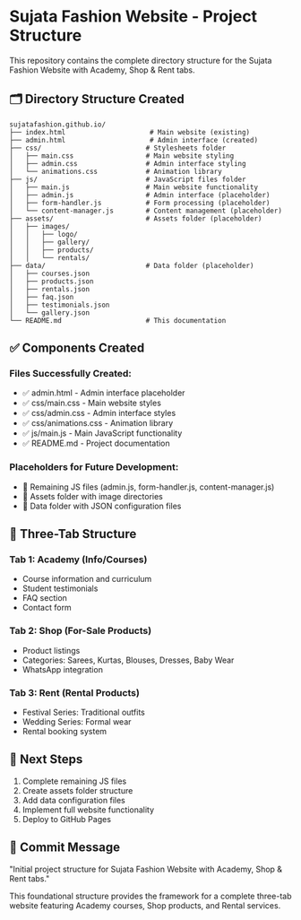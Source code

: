 # Sujata Fashion Website - Project Structure

This repository contains the complete directory structure for the Sujata Fashion Website with Academy, Shop & Rent tabs.

## 🗂️ Directory Structure Created

```
sujatafashion.github.io/
├── index.html                     # Main website (existing)
├── admin.html                     # Admin interface (created)
├── css/                          # Stylesheets folder
│   ├── main.css                  # Main website styling
│   ├── admin.css                 # Admin interface styling
│   └── animations.css            # Animation library
├── js/                           # JavaScript files folder
│   ├── main.js                   # Main website functionality
│   ├── admin.js                  # Admin interface (placeholder)
│   ├── form-handler.js           # Form processing (placeholder)
│   └── content-manager.js        # Content management (placeholder)
├── assets/                       # Assets folder (placeholder)
│   ├── images/
│   │   ├── logo/
│   │   ├── gallery/
│   │   ├── products/
│   │   └── rentals/
├── data/                         # Data folder (placeholder)
│   ├── courses.json
│   ├── products.json
│   ├── rentals.json
│   ├── faq.json
│   ├── testimonials.json
│   └── gallery.json
└── README.md                     # This documentation
```

## ✅ Components Created

### Files Successfully Created:
- ✅ admin.html - Admin interface placeholder
- ✅ css/main.css - Main website styles
- ✅ css/admin.css - Admin interface styles
- ✅ css/animations.css - Animation library
- ✅ js/main.js - Main JavaScript functionality
- ✅ README.md - Project documentation

### Placeholders for Future Development:
- 🔄 Remaining JS files (admin.js, form-handler.js, content-manager.js)
- 🔄 Assets folder with image directories
- 🔄 Data folder with JSON configuration files

## 🎯 Three-Tab Structure

### Tab 1: Academy (Info/Courses)
- Course information and curriculum
- Student testimonials
- FAQ section
- Contact form

### Tab 2: Shop (For-Sale Products)
- Product listings
- Categories: Sarees, Kurtas, Blouses, Dresses, Baby Wear
- WhatsApp integration

### Tab 3: Rent (Rental Products)
- Festival Series: Traditional outfits
- Wedding Series: Formal wear
- Rental booking system

## 🚀 Next Steps

1. Complete remaining JS files
2. Create assets folder structure
3. Add data configuration files
4. Implement full website functionality
5. Deploy to GitHub Pages

## 📝 Commit Message
"Initial project structure for Sujata Fashion Website with Academy, Shop & Rent tabs."

This foundational structure provides the framework for a complete three-tab website featuring Academy courses, Shop products, and Rental services.
